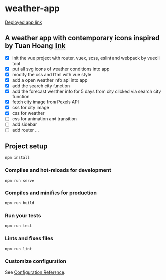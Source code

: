# weather-app

[Deployed app link](https://modest-heisenberg-0ad3a3.netlify.com/)

## A weather app with contemporary icons inspired by Tuan Hoang [link](https://codepen.io/code4food/pen/rLvggd?editors=1100)

* [x] init the vue project with router, vuex, scss, eslint and webpack by vuecli tool
* [x] put all svg icons of weather conditions into app
* [x] modify the css and html with vue style
* [x] add a open weather info api into app
* [x] add the search city function
* [x] add the forecast weather info for 5 days from city clicked via search city function
* [x] fetch city image from Pexels API
* [x] css for city image
* [x] css for weather
* [ ] css for animation and transition
* [ ] add sidebar
* [ ] add router
...

## Project setup
```
npm install
```

### Compiles and hot-reloads for development
```
npm run serve
```

### Compiles and minifies for production
```
npm run build
```

### Run your tests
```
npm run test
```

### Lints and fixes files
```
npm run lint
```

### Customize configuration
See [Configuration Reference](https://cli.vuejs.org/config/).
